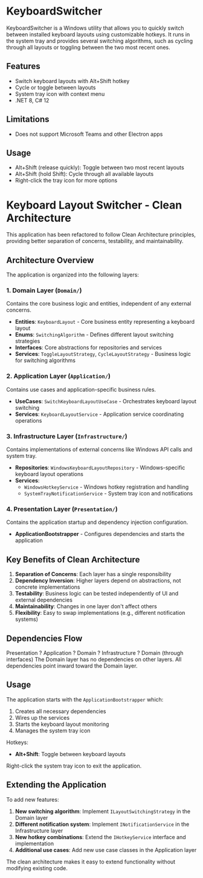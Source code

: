 # KeyboardSwitcher

KeyboardSwitcher is a Windows utility that allows you to quickly switch between installed keyboard layouts using customizable hotkeys. It runs in the system tray and provides several switching algorithms, such as cycling through all layouts or toggling between the two most recent ones.

## Features
- Switch keyboard layouts with Alt+Shift hotkey
- Cycle or toggle between layouts
- System tray icon with context menu
- .NET 8, C# 12

## Limitations
- Does not support Microsoft Teams and other Electron apps

## Usage
- Alt+Shift (release quickly): Toggle between two most recent layouts
- Alt+Shift (hold Shift): Cycle through all available layouts
- Right-click the tray icon for more options

# Keyboard Layout Switcher - Clean Architecture

This application has been refactored to follow Clean Architecture principles, providing better separation of concerns, testability, and maintainability.

## Architecture Overview

The application is organized into the following layers:

### 1. Domain Layer (`Domain/`)
Contains the core business logic and entities, independent of any external concerns.

- **Entities**: `KeyboardLayout` - Core business entity representing a keyboard layout
- **Enums**: `SwitchingAlgorithm` - Defines different layout switching strategies
- **Interfaces**: Core abstractions for repositories and services
- **Services**: `ToggleLayoutStrategy`, `CycleLayoutStrategy` - Business logic for switching algorithms

### 2. Application Layer (`Application/`)
Contains use cases and application-specific business rules.

- **UseCases**: `SwitchKeyboardLayoutUseCase` - Orchestrates keyboard layout switching
- **Services**: `KeyboardLayoutService` - Application service coordinating operations

### 3. Infrastructure Layer (`Infrastructure/`)
Contains implementations of external concerns like Windows API calls and system tray.

- **Repositories**: `WindowsKeyboardLayoutRepository` - Windows-specific keyboard layout operations
- **Services**: 
  - `WindowsHotkeyService` - Windows hotkey registration and handling
  - `SystemTrayNotificationService` - System tray icon and notifications

### 4. Presentation Layer (`Presentation/`)
Contains the application startup and dependency injection configuration.

- **ApplicationBootstrapper** - Configures dependencies and starts the application

## Key Benefits of Clean Architecture

1. **Separation of Concerns**: Each layer has a single responsibility
2. **Dependency Inversion**: Higher layers depend on abstractions, not concrete implementations
3. **Testability**: Business logic can be tested independently of UI and external dependencies
4. **Maintainability**: Changes in one layer don't affect others
5. **Flexibility**: Easy to swap implementations (e.g., different notification systems)

## Dependencies Flow
Presentation ? Application ? Domain
    ?
Infrastructure ? Domain (through interfaces)
The Domain layer has no dependencies on other layers. All dependencies point inward toward the Domain layer.

## Usage

The application starts with the `ApplicationBootstrapper` which:
1. Creates all necessary dependencies
2. Wires up the services
3. Starts the keyboard layout monitoring
4. Manages the system tray icon

Hotkeys:
- **Alt+Shift**: Toggle between keyboard layouts

Right-click the system tray icon to exit the application.

## Extending the Application

To add new features:

1. **New switching algorithm**: Implement `ILayoutSwitchingStrategy` in the Domain layer
2. **Different notification system**: Implement `INotificationService` in the Infrastructure layer
3. **New hotkey combinations**: Extend the `IHotkeyService` interface and implementation
4. **Additional use cases**: Add new use case classes in the Application layer

The clean architecture makes it easy to extend functionality without modifying existing code.
